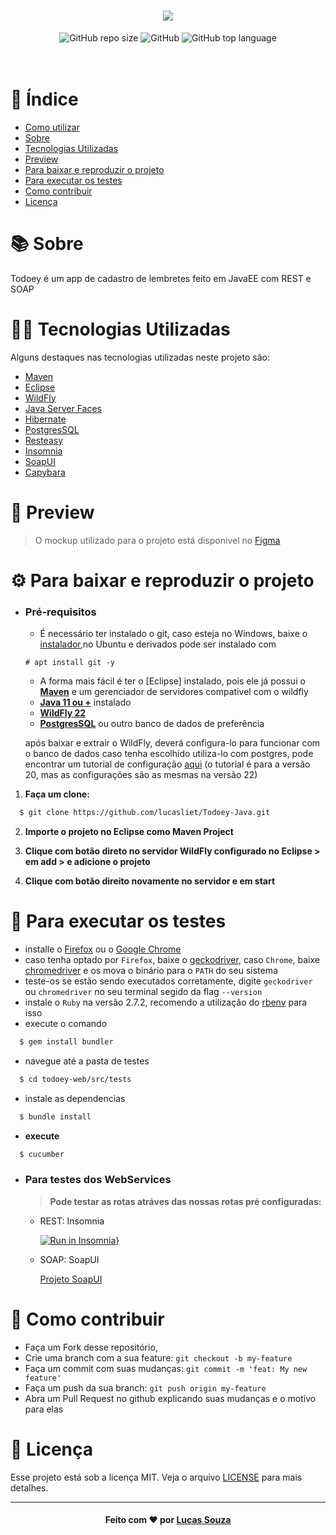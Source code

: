 <h1 align="center">
  <img src="https://raw.githubusercontent.com/lucasliet/Todoey/main/.github/Title.svg">
</h1>
<p align="center">
  <img alt="GitHub repo size" src="https://img.shields.io/github/repo-size/lucasliet/Todoey-Java">
  <img alt="GitHub" src="https://img.shields.io/github/license/lucasliet/Todoey-Java?color=red">
  <img alt="GitHub top language" src="https://img.shields.io/github/languages/top/lucasliet/Todoey-Java">
  <br/><br/><br/>
</p>

# 📰️ Índice
- [Como utilizar](#%EF%B8%8F-como-utilizar)
- [Sobre](#%EF%B8%8F-sobre)
- [Tecnologias Utilizadas](#%EF%B8%8F-tecnologias-utilizadas)
- [Preview](#%EF%B8%8F-preview)
- [Para baixar e reproduzir o projeto](#%EF%B8%8F-para-baixar-e-reproduzir-o-projeto)
- [Para executar os testes](#-para-executar-os-testes)
- [Como contribuir](#%EF%B8%8F-como-contribuir)
- [Licença](#-licença)
# 📚️ Sobre

Todoey é um app de cadastro de lembretes feito em JavaEE com REST e SOAP

# 👨‍💻️ Tecnologias Utilizadas

Alguns destaques nas tecnologias utilizadas neste projeto são:

- [Maven](http://maven.apache.org/)
- [Eclipse](https://www.eclipse.org/)
- [WildFly](https://www.wildfly.org/)
- [Java Server Faces](https://www.oracle.com/java/technologies/javaserverfaces.html/)
- [Hibernate](https://hibernate.org/)
- [PostgresSQL](https://www.postgresql.org/)
- [Resteasy](https://resteasy.github.io/)
- [Insomnia](https://insomnia.rest/)
- [SoapUI](https://www.soapui.org/)
- [Capybara](http://teamcapybara.github.io/capybara/)
# 🔎️ Preview
> O mockup utilizado para o projeto está disponivel no [Figma](https://www.figma.com/file/GPWIRTijJmWMIQcXSYXNUO/Todoey?node-id=0%3A1)

# ⚙️ Para baixar e reproduzir o projeto

- ### **Pré-requisitos**
  
  - É necessário ter instalado o git, caso esteja no Windows, baixe o [instalador](https://git-scm.com/download/win),no Ubuntu e derivados pode ser instalado com
  ```
  # apt install git -y
  ```
  - A forma mais fácil é ter o [Eclipse] instalado, pois ele já possui o **[Maven](http://maven.apache.org/)** e um gerenciador de servidores compativel com o wildfly
  - **[Java 11 ou +](https://www.oracle.com/java/technologies/javase-jdk11-downloads.html)** instalado
  - **[WildFly 22](https://download.jboss.org/wildfly/22.0.0.Final/wildfly-22.0.0.Final.zip)**
  - **[PostgresSQL](https://www.postgresql.org/)** ou outro banco de dados de preferência
  
  após baixar e extrair o WildFly, deverá configura-lo para funcionar com o banco de dados
  caso tenha escolhido utiliza-lo com postgres, pode encontrar um tutorial de configuração [aqui](https://www.notion.so/Wildfly-209da9accbcc4e8c938eaaf237679d9a) (o tutorial é para a versão 20, mas as configurações são as mesmas na versão 22)

1. **Faça um clone:**

```sh
  $ git clone https://github.com/lucasliet/Todoey-Java.git
```

2. **Importe o projeto no Eclipse como Maven Project**

3. **Clique com botão direto no servidor WildFly configurado no Eclipse > em add > e adicione o projeto**

4. **Clique com botão direito novamente no servidor e em start**


# 🤖 Para executar os testes
- installe o [Firefox](https://www.mozilla.org/en-US/firefox/download/thanks/) ou o [Google Chrome](https://www.google.com/chrome/)
- caso tenha optado por `Firefox`, baixe o [geckodriver](https://github.com/mozilla/geckodriver/releases/latest), caso `Chrome`, baixe [chromedriver](https://sites.google.com/a/chromium.org/chromedriver/downloads) e os mova o binário para o `PATH` do seu sistema
- teste-os se estão sendo executados corretamente, digite `geckodriver` ou `chromedriver` no seu terminal segido da flag `--version`
- instale o `Ruby` na versão 2.7.2, recomendo a utilização do [rbenv](https://github.com/rbenv/rbenv) para isso
- execute o comando
```sh
  $ gem install bundler
```
- navegue até a pasta de testes
```sh
  $ cd todoey-web/src/tests
```
- instale as dependencias
```sh
  $ bundle install
```
- **execute**
```sh
  $ cucumber
```

- ### Para testes dos WebServices

  > **Pode testar as rotas atráves das nossas rotas pré configuradas:**

  - REST: Insomnia

    [![Run in Insomnia}](https://insomnia.rest/images/run.svg)](InsomniaV4.json)
  - SOAP: SoapUI 
  
    [Projeto SoapUI](Todoey-Java-soapui-project.xml)

# 🤝️ Como contribuir

- Faça um Fork desse repositório,
- Crie uma branch com a sua feature: `git checkout -b my-feature`
- Faça um commit com suas mudanças: `git commit -m 'feat: My new feature'`
- Faça um push da sua branch: `git push origin my-feature`
- Abra um Pull Request no github explicando suas mudanças e o motivo para elas

# 👮 Licença

Esse projeto está sob a licença MIT. Veja o arquivo [LICENSE](LICENSE) para mais detalhes.

<hr/>
<h4 align="center">
    Feito com ❤️ por <a href="https://www.linkedin.com/in/lucas-souza-de-oliveira/" target="_blank">Lucas Souza</a>
</h4>
